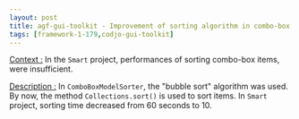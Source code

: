 ```yaml
---
layout: post
title: agf-gui-toolkit - Improvement of sorting algorithm in combo-box models
tags: [framework-1-179,codjo-gui-toolkit]
---
```

<u>Context :</u>
In the ```Smart``` project, performances of sorting combo-box items, were insufficient.

<u>Description :</u>
In ```ComboBoxModelSorter```, the "bubble sort" algorithm was used. By now, the method ```Collections.sort()``` is used to sort items.
In ```Smart``` project, sorting time decreased from 60 seconds to 10.